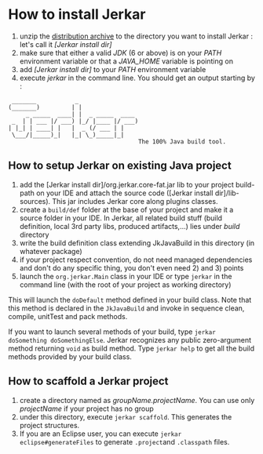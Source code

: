# How to install Jerkar

1. unzip the [distribution archive](doc/bin/jerkar-distrib.zip) to the directory you want to install Jerkar : let's call it _[Jerkar install dir]_
2. make sure that either a valid *JDK* (6 or above) is on your _PATH_ environment variable or that a _JAVA_HOME_ variable is pointing on
3. add _[Jerkar install dir]_ to your _PATH_ environment variable
4. execute _jerkar_ in the command line. You should get an output starting by :
```dos
 _______           _
(_______)         | |
     _ _____  ____| |  _ _____  ____
 _  | | ___ |/ ___) |_/ |____ |/ ___)
| |_| | ____| |   |  _ (/ ___ | |
 \___/|_____)_|   |_| \_)_____|_|
                                     The 100% Java build tool.
```

## How to setup Jerkar on existing Java project
1. add the [Jerkar install dir]/org.jerkar.core-fat.jar lib to your project build-path on your IDE and attach the source code ([Jerkar install dir]/lib-sources). This jar includes Jerkar core along plugins classes.
2. create a `build/def` folder at the base of your project and make it a source folder in your IDE. In Jerkar, all related build stuff (build definition, local 3rd party libs, produced artifacts,...) lies under *build* directory
3. write the build definition class extending JkJavaBuild in this directory (in whatever package)
4. if your project respect convention, do not need managed dependencies and don't do any specific thing, you don't even need 2) and 3) points
5. launch the `org.jerkar.Main` class in your IDE or type `jerkar` in the command line (with the root of your project as working directory)

This will launch the `doDefault` method defined in your build class. Note that this method is declared in the `JkJavaBuild` and invoke in sequence clean, compile, unitTest and pack methods.

If you want to launch several methods of your build, type `jerkar doSomething doSomethingElse`. Jerkar recognizes any public zero-argument method returning `void` as build method.
Type `jerkar help` to get all the build methods provided by your build class. 

## How to scaffold a Jerkar project
1. create a directory named as _groupName.projectName_. You can use only _projectName_ if your project has no group
2. under this directory, execute `jerkar scaffold`. This generates the project structures.
3. If you are an Eclipse user, you can execute `jerkar eclipse#generateFiles` to generate `.project`and `.classpath` files.

 
  
